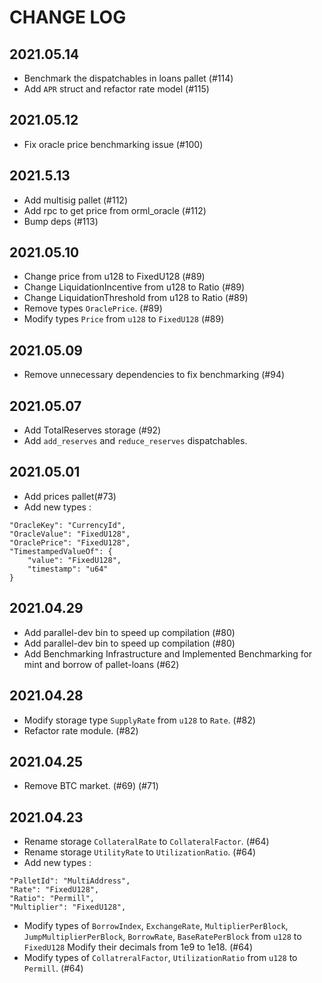# CHANGE LOG

## 2021.05.14

-   Benchmark the dispatchables in loans pallet (#114)
-   Add `APR` struct and refactor rate model (#115)

## 2021.05.12

-   Fix oracle price benchmarking issue (#100)

## 2021.5.13

-   Add multisig pallet (#112)
-   Add rpc to get price from orml_oracle (#112)
-   Bump deps (#113)

## 2021.05.10

-   Change price from u128 to FixedU128 (#89)
-   Change LiquidationIncentive from u128 to Ratio (#89)
-   Change LiquidationThreshold from u128 to Ratio (#89)
-   Remove types `OraclePrice`. (#89)
-   Modify types `Price` from `u128` to `FixedU128` (#89)

## 2021.05.09

-   Remove unnecessary dependencies to fix benchmarking (#94)

## 2021.05.07

-   Add TotalReserves storage (#92)
-   Add `add_reserves` and `reduce_reserves` dispatchables.

## 2021.05.01

-   Add prices pallet(#73)
-   Add new types :

```
"OracleKey": "CurrencyId",
"OracleValue": "FixedU128",
"OraclePrice": "FixedU128",
"TimestampedValueOf": {
    "value": "FixedU128",
    "timestamp": "u64"
}
```

## 2021.04.29

-   Add parallel-dev bin to speed up compilation (#80)
-   Add parallel-dev bin to speed up compilation (#80)
-   Add Benchmarking Infrastructure and Implemented Benchmarking for mint and borrow of pallet-loans (#62)

## 2021.04.28

-   Modify storage type `SupplyRate` from `u128` to `Rate`. (#82)
-   Refactor rate module. (#82)

## 2021.04.25

-   Remove BTC market. (#69) (#71)

## 2021.04.23

-   Rename storage `CollateralRate` to `CollateralFactor`. (#64)
-   Rename storage `UtilityRate` to `UtilizationRatio`. (#64)
-   Add new types :

```
"PalletId": "MultiAddress",
"Rate": "FixedU128",
"Ratio": "Permill",
"Multiplier": "FixedU128",
```

-   Modify types of `BorrowIndex`, `ExchangeRate`, `MultiplierPerBlock`, `JumpMultiplierPerBlock`, `BorrowRate`, `BaseRatePerBlock` from `u128` to `FixedU128` Modify their decimals from 1e9 to 1e18. (#64)
-   Modify types of `CollatreralFactor`, `UtilizationRatio` from `u128` to `Permill`. (#64)
